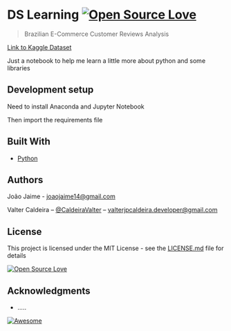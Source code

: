 # DS Learning  [![Open Source Love](https://badges.frapsoft.com/os/v1/open-source.svg?v=102)](https://github.com/ellerbrock/open-source-badge/) 
> Brazilian E-Commerce Customer Reviews Analysis

[Link to Kaggle Dataset](https://www.kaggle.com/krnilo/customer-reviews-analysis-brazilian-e-commerce)

Just a notebook to help me learn a little more about python and some libraries

## Development setup

Need to install Anaconda and Jupyter Notebook

Then import the requirements file

## Built With

* [Python](https://www.python.org/) 


## Authors

João Jaime - joaojaime14@gmail.com

Valter Caldeira – [@CaldeiraValter](https://twitter.com/CaldeiraValter) – valterjpcaldeira.developer@gmail.com

## License

This project is licensed under the MIT License - see the [LICENSE.md](LICENSE.md) file for details

[![Open Source Love](https://badges.frapsoft.com/os/mit/mit.svg?v=102)](https://github.com/ellerbrock/open-source-badge/)

## Acknowledgments

* .....

[![Awesome](https://cdn.rawgit.com/sindresorhus/awesome/d7305f38d29fed78fa85652e3a63e154dd8e8829/media/badge.svg)](https://github.com/sindresorhus/awesome)


